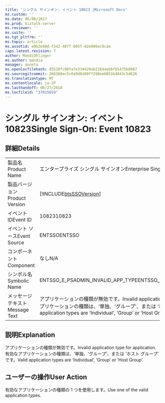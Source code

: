 ```yaml
---
title: 'シングル サインオン: イベント 10823 |Microsoft Docs'
ms.custom: ''
ms.date: 06/08/2017
ms.prod: biztalk-server
ms.reviewer: ''
ms.suite: ''
ms.tgt_pltfrm: ''
ms.topic: article
ms.assetid: e8b2e88d-f342-487f-b05f-02e086ec0cae
caps.latest.revision: 7
author: MandiOhlinger
ms.author: mandia
manager: anneta
ms.openlocfilehash: d5520fc90fa7e334429ab2284aebbfb547568987
ms.sourcegitcommit: 266308ec5c6a9d8d80ff298ee6051b4843c5d626
ms.translationtype: MT
ms.contentlocale: ja-JP
ms.lasthandoff: 06/27/2018
ms.locfileid: "37015659"
---
```

# <a name="single-sign-on-event-10823"></a><span data-ttu-id="04f12-102">シングル サインオン: イベント 10823</span><span class="sxs-lookup"><span data-stu-id="04f12-102">Single Sign-On: Event 10823</span></span>
## <a name="details"></a><span data-ttu-id="04f12-103">詳細</span><span class="sxs-lookup"><span data-stu-id="04f12-103">Details</span></span>  
  
|                 |                                                                                                              |
|-----------------|--------------------------------------------------------------------------------------------------------------|
|  <span data-ttu-id="04f12-104">製品名</span><span class="sxs-lookup"><span data-stu-id="04f12-104">Product Name</span></span>   |                                          <span data-ttu-id="04f12-105">エンタープライズ シングル サインオン</span><span class="sxs-lookup"><span data-stu-id="04f12-105">Enterprise Single Sign-On</span></span>                                           |
| <span data-ttu-id="04f12-106">製品バージョン</span><span class="sxs-lookup"><span data-stu-id="04f12-106">Product Version</span></span> |                          [!INCLUDE[btsSSOVersion](../includes/btsssoversion-md.md)]                          |
|    <span data-ttu-id="04f12-107">イベント ID</span><span class="sxs-lookup"><span data-stu-id="04f12-107">Event ID</span></span>     |                                                    <span data-ttu-id="04f12-108">10823</span><span class="sxs-lookup"><span data-stu-id="04f12-108">10823</span></span>                                                     |
|  <span data-ttu-id="04f12-109">イベント ソース</span><span class="sxs-lookup"><span data-stu-id="04f12-109">Event Source</span></span>   |                                                    <span data-ttu-id="04f12-110">ENTSSO</span><span class="sxs-lookup"><span data-stu-id="04f12-110">ENTSSO</span></span>                                                    |
|    <span data-ttu-id="04f12-111">コンポーネント</span><span class="sxs-lookup"><span data-stu-id="04f12-111">Component</span></span>    |                                                     <span data-ttu-id="04f12-112">なし</span><span class="sxs-lookup"><span data-stu-id="04f12-112">N/A</span></span>                                                      |
|  <span data-ttu-id="04f12-113">シンボル名</span><span class="sxs-lookup"><span data-stu-id="04f12-113">Symbolic Name</span></span>  |                                      <span data-ttu-id="04f12-114">ENTSSO_E_PSADMIN_INVALID_APP_TYPE</span><span class="sxs-lookup"><span data-stu-id="04f12-114">ENTSSO_E_PSADMIN_INVALID_APP_TYPE</span></span>                                       |
|  <span data-ttu-id="04f12-115">メッセージ テキスト</span><span class="sxs-lookup"><span data-stu-id="04f12-115">Message Text</span></span>   | <span data-ttu-id="04f12-116">アプリケーションの種類が無効です。</span><span class="sxs-lookup"><span data-stu-id="04f12-116">Invalid application type for application.</span></span> <span data-ttu-id="04f12-117">有効なアプリケーションの種類は、‘単独、‘グループ’、または ‘ホスト グループ’ です。</span><span class="sxs-lookup"><span data-stu-id="04f12-117">Valid application types are ‘Individual’, ‘Group’ or ‘Host Group’.</span></span> |
  
## <a name="explanation"></a><span data-ttu-id="04f12-118">説明</span><span class="sxs-lookup"><span data-stu-id="04f12-118">Explanation</span></span>  
 <span data-ttu-id="04f12-119">アプリケーションの種類が無効です。</span><span class="sxs-lookup"><span data-stu-id="04f12-119">Invalid application type for application.</span></span> <span data-ttu-id="04f12-120">有効なアプリケーションの種類は、‘単独、‘グループ’、または ‘ホスト グループ’ です。</span><span class="sxs-lookup"><span data-stu-id="04f12-120">Valid application types are ‘Individual’, ‘Group’ or ‘Host Group’.</span></span>  
  
## <a name="user-action"></a><span data-ttu-id="04f12-121">ユーザーの操作</span><span class="sxs-lookup"><span data-stu-id="04f12-121">User Action</span></span>  
 <span data-ttu-id="04f12-122">有効なアプリケーションの種類の 1 つを使用します。</span><span class="sxs-lookup"><span data-stu-id="04f12-122">Use one of the valid application types.</span></span>